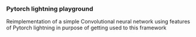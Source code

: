### Pytorch lightning playground

Reimplementation of a simple Convolutional neural network using features of Pytorch lightning in purpose of getting used to this framework
